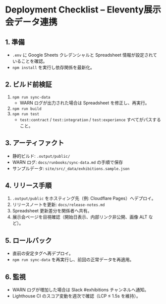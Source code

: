 # Deployment Checklist – Eleventy展示会データ連携

## 1. 準備
- `.env` に Google Sheets クレデンシャルと Spreadsheet 情報が設定されていることを確認。
- `npm install` を実行し依存関係を最新化。

## 2. ビルド前検証
1. `npm run sync-data`
   - WARN ログが出力された場合は Spreadsheet を修正し、再実行。
2. `npm run build`
3. `npm run test`
   - `test:contract` / `test:integration` / `test:experience` すべてがパスすること。

## 3. アーティファクト
- 静的ビルド: `.output/public/`
- WARN ログ: `docs/runbooks/sync-data.md` の手順で保存
- サンプルデータ: `site/src/_data/exhibitions.sample.json`

## 4. リリース手順
1. `.output/public` をホスティング先（例: Cloudflare Pages）へデプロイ。
2. リリースノートを更新: `docs/release-notes.md`
3. Spreadsheet 更新差分を関係者へ共有。
4. 展示会ページを目視確認（開始日表示、内部リンク非公開、画像 ALT など）。

## 5. ロールバック
- 直前の安定タグへ再デプロイ。
- `npm run sync-data` を再実行し、前回の正常データを再適用。

## 6. 監視
- WARN ログが増加した場合は Slack #exhibitions チャンネルへ通知。
- Lighthouse CI のスコア変動を週次で確認（LCP ≤ 1.5s を維持）。
